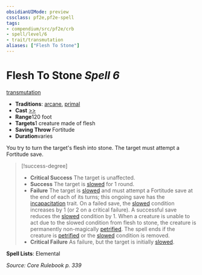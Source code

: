 ```yaml
---
obsidianUIMode: preview
cssclass: pf2e,pf2e-spell
tags:
- compendium/src/pf2e/crb
- spell/level/6
- trait/transmutation
aliases: ["Flesh To Stone"]
---
```

# Flesh To Stone *Spell 6*   
[transmutation](/rules/traits/transmutation.md)  

- **Traditions**: [arcane](/rules/traits/arcane.md), [primal](/rules/traits/primal.md)
- **Cast** [>>](/rules/core-rulebook/chapter-9-playing-the-game.md#Actions "Two-Action") 
- **Range**120 foot
- **Targets**1 creature made of flesh
- **Saving Throw** Fortitude
- **Duration**varies

You try to turn the target's flesh into stone. The target must attempt a Fortitude save.

> [!success-degree] 
> - **Critical Success** The target is unaffected.
> - **Success** The target is [slowed](/rules/conditions.md#Slowed) for 1 round.
> - **Failure** The target is [slowed](/rules/conditions.md#Slowed) and must attempt a Fortitude save at the end of each of its turns; this ongoing save has the [incapacitation](/rules/traits/incapacitation.md) trait. On a failed save, the [slowed](/rules/conditions.md#Slowed) condition increases by 1 (or 2 on a critical failure). A successful save reduces the [slowed](/rules/conditions.md#Slowed) condition by 1. When a creature is unable to act due to the slowed condition from flesh to stone, the creature is permanently non-magically [petrified](/rules/conditions.md#Petrified). The spell ends if the creature is [petrified](/rules/conditions.md#Petrified) or the [slowed](/rules/conditions.md#Slowed) condition is removed.
> - **Critical Failure** As failure, but the target is initially [slowed](/rules/conditions.md#Slowed).

**Spell Lists**: Elemental

*Source: Core Rulebook p. 339*